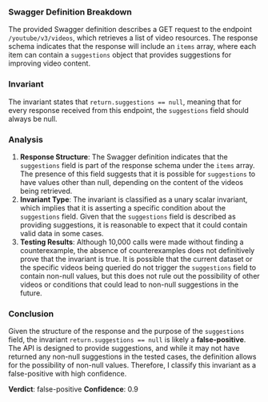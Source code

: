 ### Swagger Definition Breakdown
The provided Swagger definition describes a GET request to the endpoint `/youtube/v3/videos`, which retrieves a list of video resources. The response schema indicates that the response will include an `items` array, where each item can contain a `suggestions` object that provides suggestions for improving video content.

### Invariant
The invariant states that `return.suggestions == null`, meaning that for every response received from this endpoint, the `suggestions` field should always be null.

### Analysis
1. **Response Structure**: The Swagger definition indicates that the `suggestions` field is part of the response schema under the `items` array. The presence of this field suggests that it is possible for `suggestions` to have values other than null, depending on the content of the videos being retrieved.
2. **Invariant Type**: The invariant is classified as a unary scalar invariant, which implies that it is asserting a specific condition about the `suggestions` field. Given that the `suggestions` field is described as providing suggestions, it is reasonable to expect that it could contain valid data in some cases.
3. **Testing Results**: Although 10,000 calls were made without finding a counterexample, the absence of counterexamples does not definitively prove that the invariant is true. It is possible that the current dataset or the specific videos being queried do not trigger the `suggestions` field to contain non-null values, but this does not rule out the possibility of other videos or conditions that could lead to non-null suggestions in the future.

### Conclusion
Given the structure of the response and the purpose of the `suggestions` field, the invariant `return.suggestions == null` is likely a **false-positive**. The API is designed to provide suggestions, and while it may not have returned any non-null suggestions in the tested cases, the definition allows for the possibility of non-null values. Therefore, I classify this invariant as a false-positive with high confidence.

**Verdict**: false-positive
**Confidence**: 0.9
